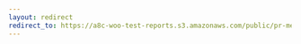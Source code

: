 ```yaml
---
layout: redirect
redirect_to: https://a8c-woo-test-reports.s3.amazonaws.com/public/pr-merge/45605/api/index.html
---
```

